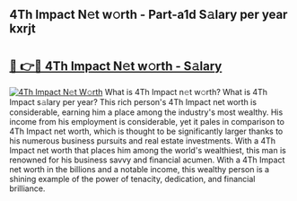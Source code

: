 ## 4Th Impact N𝚎t w𝚘rth - Part-a1d S𝚊lary per year kxrjt

# <h2><a href="http://gc4b34u.nevu.top/?p=4Th+Impact">🔗 👉🔴 4Th Impact N𝚎t w𝚘rth - S𝚊lary</a></h2>

[![4Th Impact N𝚎t W𝚘rth](https://i.imgur.com/Oavwk0R.jpeg)](http://gc4b34u.nevu.top/?p=4Th+Impact)
What is 4Th Impact n𝚎t w𝚘rth? What is 4Th Impact s𝚊lary per year?
This rich person's 4Th Impact net worth is considerable, earning him a place among the industry's most wealthy. His income from his employment is considerable, yet it pales in comparison to 4Th Impact net worth, which is thought to be significantly larger thanks to his numerous business pursuits and real estate investments. With a 4Th Impact net worth that places him among the world's wealthiest, this man is renowned for his business savvy and financial acumen. With a 4Th Impact net worth in the billions and a notable income, this wealthy person is a shining example of the power of tenacity, dedication, and financial brilliance.
